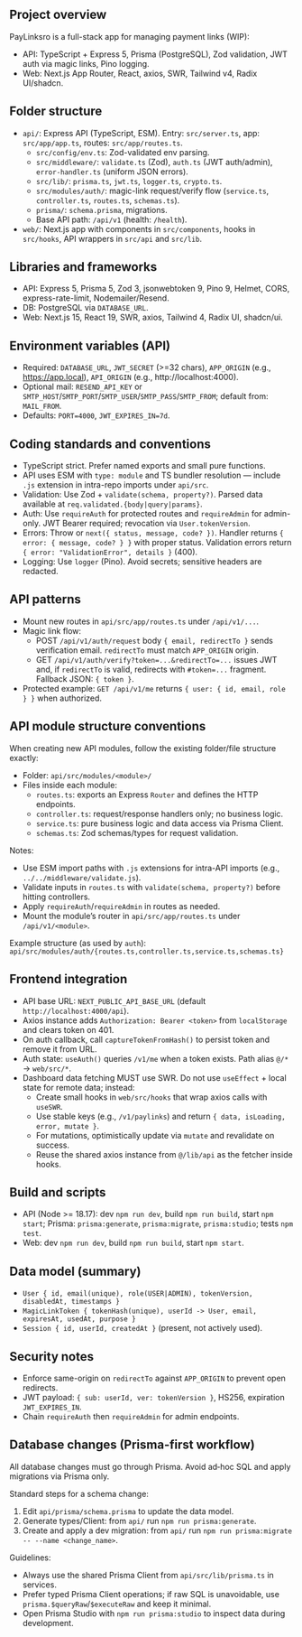## Project overview

PayLinksro is a full-stack app for managing payment links (WIP):

- API: TypeScript + Express 5, Prisma (PostgreSQL), Zod validation, JWT auth via magic links, Pino logging.
- Web: Next.js App Router, React, axios, SWR, Tailwind v4, Radix UI/shadcn.

## Folder structure

- `api/`: Express API (TypeScript, ESM). Entry: `src/server.ts`, app: `src/app/app.ts`, routes: `src/app/routes.ts`.
  - `src/config/env.ts`: Zod-validated env parsing.
  - `src/middleware/`: `validate.ts` (Zod), `auth.ts` (JWT auth/admin), `error-handler.ts` (uniform JSON errors).
  - `src/lib/`: `prisma.ts`, `jwt.ts`, `logger.ts`, `crypto.ts`.
  - `src/modules/auth/`: magic-link request/verify flow (`service.ts`, `controller.ts`, `routes.ts`, `schemas.ts`).
  - `prisma/`: `schema.prisma`, migrations.
  - Base API path: `/api/v1` (health: `/health`).
- `web/`: Next.js app with components in `src/components`, hooks in `src/hooks`, API wrappers in `src/api` and `src/lib`.

## Libraries and frameworks

- API: Express 5, Prisma 5, Zod 3, jsonwebtoken 9, Pino 9, Helmet, CORS, express-rate-limit, Nodemailer/Resend.
- DB: PostgreSQL via `DATABASE_URL`.
- Web: Next.js 15, React 19, SWR, axios, Tailwind 4, Radix UI, shadcn/ui.

## Environment variables (API)

- Required: `DATABASE_URL`, `JWT_SECRET` (>=32 chars), `APP_ORIGIN` (e.g., https://app.local), `API_ORIGIN` (e.g., http://localhost:4000).
- Optional mail: `RESEND_API_KEY` or `SMTP_HOST`/`SMTP_PORT`/`SMTP_USER`/`SMTP_PASS`/`SMTP_FROM`; default from: `MAIL_FROM`.
- Defaults: `PORT=4000`, `JWT_EXPIRES_IN=7d`.

## Coding standards and conventions

- TypeScript strict. Prefer named exports and small pure functions.
- API uses ESM with `type: module` and TS bundler resolution — include `.js` extension in intra-repo imports under `api/src`.
- Validation: Use Zod + `validate(schema, property?)`. Parsed data available at `req.validated.{body|query|params}`.
- Auth: Use `requireAuth` for protected routes and `requireAdmin` for admin-only. JWT Bearer required; revocation via `User.tokenVersion`.
- Errors: Throw or `next({ status, message, code? })`. Handler returns `{ error: { message, code? } }` with proper status. Validation errors return `{ error: "ValidationError", details }` (400).
- Logging: Use `logger` (Pino). Avoid secrets; sensitive headers are redacted.

## API patterns

- Mount new routes in `api/src/app/routes.ts` under `/api/v1/...`.
- Magic link flow:
  - POST `/api/v1/auth/request` body `{ email, redirectTo }` sends verification email. `redirectTo` must match `APP_ORIGIN` origin.
  - GET `/api/v1/auth/verify?token=...&redirectTo=...` issues JWT and, if `redirectTo` is valid, redirects with `#token=...` fragment. Fallback JSON: `{ token }`.
- Protected example: `GET /api/v1/me` returns `{ user: { id, email, role } }` when authorized.

## API module structure conventions

When creating new API modules, follow the existing folder/file structure exactly:

- Folder: `api/src/modules/<module>/`
- Files inside each module:
  - `routes.ts`: exports an Express `Router` and defines the HTTP endpoints.
  - `controller.ts`: request/response handlers only; no business logic.
  - `service.ts`: pure business logic and data access via Prisma Client.
  - `schemas.ts`: Zod schemas/types for request validation.

Notes:

- Use ESM import paths with `.js` extensions for intra-API imports (e.g., `../../middleware/validate.js`).
- Validate inputs in `routes.ts` with `validate(schema, property?)` before hitting controllers.
- Apply `requireAuth`/`requireAdmin` in routes as needed.
- Mount the module’s router in `api/src/app/routes.ts` under `/api/v1/<module>`.

Example structure (as used by `auth`):
`api/src/modules/auth/{routes.ts,controller.ts,service.ts,schemas.ts}`

## Frontend integration

- API base URL: `NEXT_PUBLIC_API_BASE_URL` (default `http://localhost:4000/api`).
- Axios instance adds `Authorization: Bearer <token>` from `localStorage` and clears token on 401.
- On auth callback, call `captureTokenFromHash()` to persist token and remove it from URL.
- Auth state: `useAuth()` queries `/v1/me` when a token exists. Path alias `@/*` → `web/src/*`.
- Dashboard data fetching MUST use SWR. Do not use `useEffect` + local state for remote data; instead:
  - Create small hooks in `web/src/hooks` that wrap axios calls with `useSWR`.
  - Use stable keys (e.g., `/v1/paylinks`) and return `{ data, isLoading, error, mutate }`.
  - For mutations, optimistically update via `mutate` and revalidate on success.
  - Reuse the shared axios instance from `@/lib/api` as the fetcher inside hooks.

## Build and scripts

- API (Node >= 18.17): dev `npm run dev`, build `npm run build`, start `npm start`; Prisma: `prisma:generate`, `prisma:migrate`, `prisma:studio`; tests `npm test`.
- Web: dev `npm run dev`, build `npm run build`, start `npm start`.

## Data model (summary)

- `User { id, email(unique), role(USER|ADMIN), tokenVersion, disabledAt, timestamps }`
- `MagicLinkToken { tokenHash(unique), userId -> User, email, expiresAt, usedAt, purpose }`
- `Session { id, userId, createdAt }` (present, not actively used).

## Security notes

- Enforce same-origin on `redirectTo` against `APP_ORIGIN` to prevent open redirects.
- JWT payload: `{ sub: userId, ver: tokenVersion }`, HS256, expiration `JWT_EXPIRES_IN`.
- Chain `requireAuth` then `requireAdmin` for admin endpoints.

## Database changes (Prisma-first workflow)

All database changes must go through Prisma. Avoid ad‑hoc SQL and apply migrations via Prisma only.

Standard steps for a schema change:

1. Edit `api/prisma/schema.prisma` to update the data model.
2. Generate types/Client: from `api/` run `npm run prisma:generate`.
3. Create and apply a dev migration: from `api/` run `npm run prisma:migrate -- --name <change_name>`.

Guidelines:

- Always use the shared Prisma Client from `api/src/lib/prisma.ts` in services.
- Prefer typed Prisma Client operations; if raw SQL is unavoidable, use `prisma.$queryRaw`/`$executeRaw` and keep it minimal.
- Open Prisma Studio with `npm run prisma:studio` to inspect data during development.
